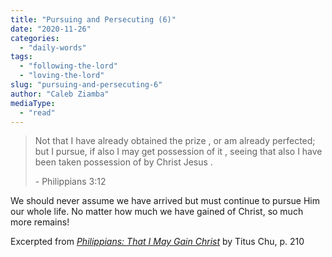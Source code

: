 ```yaml
---
title: "Pursuing and Persecuting (6)"
date: "2020-11-26"
categories: 
  - "daily-words"
tags: 
  - "following-the-lord"
  - "loving-the-lord"
slug: "pursuing-and-persecuting-6"
author: "Caleb Ziamba"
mediaType: 
  - "read"
---
```


> Not that I have already obtained the prize , or am already perfected; but I pursue, if also I may get possession of it , seeing that also I have been taken possession of by Christ Jesus . 
> 
> \- Philippians 3:12

We should never assume we have arrived but must continue to pursue Him our whole life. No matter how much we have gained of Christ, so much more remains!

Excerpted from _[Philippians: That I May Gain Christ](https://www.asweetsavor.org/book-philippians/)_ by Titus Chu, p. 210
